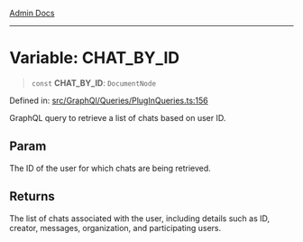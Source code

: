 [Admin Docs](/)

***

# Variable: CHAT\_BY\_ID

> `const` **CHAT\_BY\_ID**: `DocumentNode`

Defined in: [src/GraphQl/Queries/PlugInQueries.ts:156](https://github.com/Aad1tya27/talawa-admin/blob/dd4a08e622d0fa38bcf9758a530e8cdf917dbac8/src/GraphQl/Queries/PlugInQueries.ts#L156)

GraphQL query to retrieve a list of chats based on user ID.

## Param

The ID of the user for which chats are being retrieved.

## Returns

The list of chats associated with the user, including details such as ID, creator, messages, organization, and participating users.
